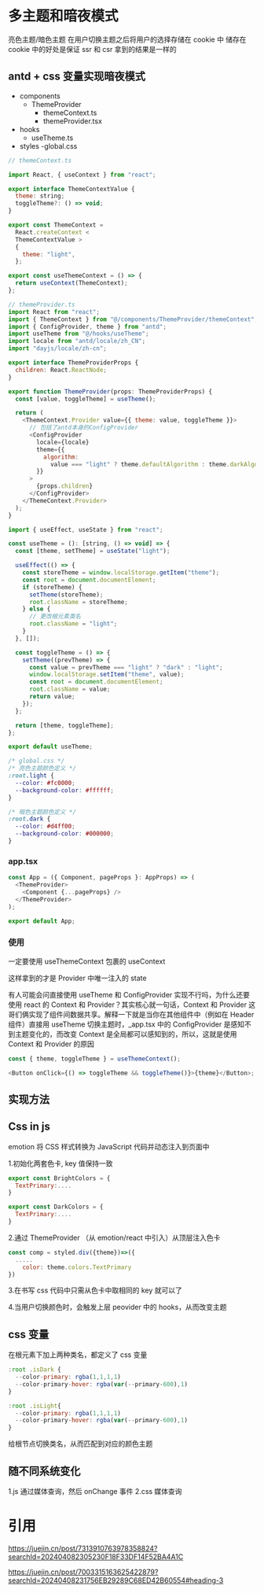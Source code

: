 # 多主题和暗夜模式

亮色主题/暗色主题
在用户切换主题之后将用户的选择存储在 cookie 中
储存在 cookie 中的好处是保证 ssr 和 csr 拿到的结果是一样的

## antd + css 变量实现暗夜模式

- components
  - ThemeProvider
    - themeContext.ts
    - themeProvider.tsx
- hooks
  - useTheme.ts
- styles
  -global.css

```js
// themeContext.ts

import React, { useContext } from "react";

export interface ThemeContextValue {
  theme: string;
  toggleTheme?: () => void;
}

export const ThemeContext =
  React.createContext <
  ThemeContextValue >
  {
    theme: "light",
  };

export const useThemeContext = () => {
  return useContext(ThemeContext);
};
```

```js
// themeProvider.ts
import React from "react";
import { ThemeContext } from "@/components/ThemeProvider/themeContext";
import { ConfigProvider, theme } from "antd";
import useTheme from "@/hooks/useTheme";
import locale from "antd/locale/zh_CN";
import "dayjs/locale/zh-cn";

export interface ThemeProviderProps {
  children: React.ReactNode;
}

export function ThemeProvider(props: ThemeProviderProps) {
  const [value, toggleTheme] = useTheme();

  return (
    <ThemeContext.Provider value={{ theme: value, toggleTheme }}>
      // 包括了antd本身的ConfigProvider
      <ConfigProvider
        locale={locale}
        theme={{
          algorithm:
            value === "light" ? theme.defaultAlgorithm : theme.darkAlgorithm,
        }}
      >
        {props.children}
      </ConfigProvider>
    </ThemeContext.Provider>
  );
}
```

```js
import { useEffect, useState } from "react";

const useTheme = (): [string, () => void] => {
  const [theme, setTheme] = useState("light");

  useEffect(() => {
    const storeTheme = window.localStorage.getItem("theme");
    const root = document.documentElement;
    if (storeTheme) {
      setTheme(storeTheme);
      root.className = storeTheme;
    } else {
      // 更改根元素类名
      root.className = "light";
    }
  }, []);

  const toggleTheme = () => {
    setTheme((prevTheme) => {
      const value = prevTheme === "light" ? "dark" : "light";
      window.localStorage.setItem("theme", value);
      const root = document.documentElement;
      root.className = value;
      return value;
    });
  };

  return [theme, toggleTheme];
};

export default useTheme;
```

```css
/* global.css */
/* 亮色主题颜色定义 */
:root.light {
  --color: #fc0000;
  --background-color: #ffffff;
}

/* 暗色主题颜色定义 */
:root.dark {
  --color: #d4ff00;
  --background-color: #000000;
}
```

### app.tsx

```js
const App = ({ Component, pageProps }: AppProps) => (
  <ThemeProvider>
    <Component {...pageProps} />
  </ThemeProvider>
);

export default App;
```

### 使用

一定要使用 useThemeContext 包裹的 useContext

这样拿到的才是 Provider 中唯一注入的 state

有人可能会问直接使用 useTheme 和 ConfigProvider 实现不行吗，为什么还要使用 react 的 Context 和 Provider？其实核心就一句话，Context 和 Provider 这哥们俩实现了组件间数据共享。解释一下就是当你在其他组件中（例如在 Header 组件）直接用 useTheme 切换主题时，\_app.tsx 中的 ConfigProvider 是感知不到主题变化的，而改变 Context 是全局都可以感知到的，所以，这就是使用 Context 和 Provider 的原因

```js
const { theme, toggleTheme } = useThemeContext();

<Button onClick={() => toggleTheme && toggleTheme()}>{theme}</Button>;
```

## 实现方法

## Css in js

emotion
将 CSS 样式转换为 JavaScript 代码并动态注入到页面中

1.初始化两套色卡, key 值保持一致

```js
export const BrightColors = {
  TextPrimary:....
}

export const DarkColors = {
  TextPrimary:....
}

```

2.通过 ThemeProvider （从 emotion/react 中引入）从顶层注入色卡

```js
const comp = styled.div({theme})=>({
  .....
    color: theme.colors.TextPrimary
})

```

3.在书写 css 代码中只需从色卡中取相同的 key 就可以了

4.当用户切换颜色时，会触发上层 peovider 中的 hooks，从而改变主题

## css 变量

在根元素下加上两种类名，都定义了 css 变量

```js
:root .isDark {
  --color-primary: rgba(1,1,1,1)
  --color-primary-hover: rgba(var(--primary-600),1)
}

:root .isLight{
  --color-primary: rgba(1,1,1,1)
  --color-primary-hover: rgba(var(--primary-600),1)
}

```

给根节点切换类名，从而匹配到对应的颜色主题

## 随不同系统变化

1.js 通过媒体查询，然后 onChange 事件
2.css 媒体查询

# 引用

https://juejin.cn/post/7313910763978358824?searchId=202404082305230F18F33DF14F52BA4A1C

https://juejin.cn/post/7003315163625422879?searchId=20240408231756EB29289C68ED42B60554#heading-3
